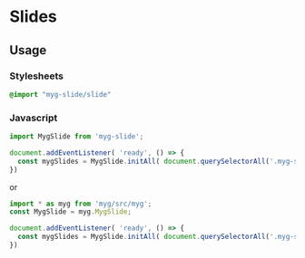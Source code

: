 # Slides

## Usage

### Stylesheets

```sass
@import "myg-slide/slide"
```

### Javascript

```js
import MygSlide from 'myg-slide';

document.addEventListener( 'ready', () => {
  const mygSlides = MygSlide.initAll( document.querySelectorAll('.myg-slide'), {} );
})
```

or

```js
import * as myg from 'myg/src/myg';
const MygSlide = myg.MygSlide;

document.addEventListener( 'ready', () => {
  const mygSlides = MygSlide.initAll( document.querySelectorAll('.myg-slide'), {} );
})
```
